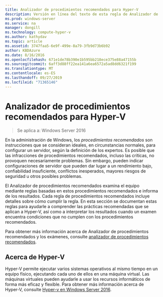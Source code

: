 ```yaml
---
title: Analizador de procedimientos recomendados para Hyper-V
description: Versión en línea del texto de esta regla de Analizador de procedimientos recomendados.
ms.prod: windows-server
ms.service: na
manager: dongill
ms.technology: compute-hyper-v
ms.author: kathydav
ms.topic: article
ms.assetid: 3747faa5-6e9f-499e-8a79-3fb9d73b6b92
author: KBDAzure
ms.date: 8/16/2016
ms.openlocfilehash: 671e1de78b390e1b595bb218ece375e88a47155b
ms.sourcegitcommit: 6aff3d88ff22ea141a6ea6572a5ad8dd6321f199
ms.translationtype: MT
ms.contentlocale: es-ES
ms.lasthandoff: 09/27/2019
ms.locfileid: "71365146"
---
```

# <a name="best-practices-analyzer-for-hyper-v"></a>Analizador de procedimientos recomendados para Hyper-V

>Se aplica a: Windows Server 2016
  
En la administración de Windows, los *procedimientos recomendados* son instrucciones que se consideran ideales, en circunstancias normales, para configurar un servidor, según la definición de los expertos. Es posible que las infracciones de procedimientos recomendados, incluso las críticas, no provoquen necesariamente problemas. Sin embargo, pueden indicar configuraciones de servidor que pueden dar lugar a un rendimiento bajo, confiabilidad insuficiente, conflictos inesperados, mayores riesgos de seguridad u otros posibles problemas.  
  
El Analizador de procedimientos recomendados examina el equipo mediante reglas basadas en estos procedimientos recomendados e informa de los resultados. Cada regla de procedimientos recomendados incluye detalles sobre cómo cumplir la regla. En esta sección se documentan estas reglas para ayudarle a comprender las prácticas recomendadas que se aplican a Hyper-V, así como a interpretar los resultados cuando un examen encuentra condiciones que no cumplen con los procedimientos recomendados.  
  
Para obtener más información acerca de Analizador de procedimientos recomendados y los exámenes, consulte [analizador de procedimientos recomendados](https://go.microsoft.com/fwlink/?LinkId=122786).  
  
## <a name="about-hyper-v"></a>Acerca de Hyper-V  
Hyper-V permite ejecutar varios sistemas operativos al mismo tiempo en un equipo físico, ejecutando cada uno de ellos en una máquina virtual. Las máquinas virtuales pueden ayudarle a usar los recursos informáticos de forma más eficaz y flexible. Para obtener más información acerca de Hyper-V, consulte [Hyper-v en Windows Server 2016](../Hyper-V-on-Windows-Server.md).  
  


